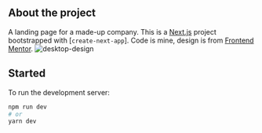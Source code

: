 ## About the project
A landing page for a made-up company.
This is a [Next.js](https://nextjs.org/) project bootstrapped with [`create-next-app`]. 
Code is mine, design is from [Frontend Mentor](https://www.frontendmentor.io/challenges/sunnyside-agency-landing-page-7yVs3B6ef).
![desktop-design](https://user-images.githubusercontent.com/81707177/187468314-2bfe5f8c-2b7c-4933-b942-077bd02a4dc6.jpg)


## Started
To run the development server:
```bash
npm run dev
# or
yarn dev
```





